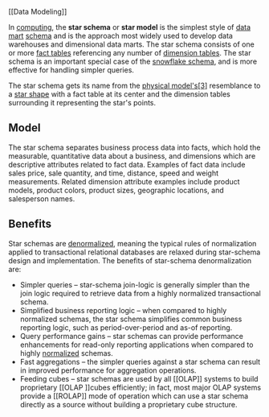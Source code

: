 [[Data Modeling]]

In [computing](https://en.wikipedia.org/wiki/Computing "Computing"), the **star schema** or **star model** is the simplest style of [data mart](https://en.wikipedia.org/wiki/Data_mart "Data mart") [schema](https://en.wikipedia.org/wiki/Logical_schema) and is the approach most widely used to develop data warehouses and dimensional data marts. The star schema consists of one or more [fact tables](https://en.wikipedia.org/wiki/Fact_table "Fact table") referencing any number of [dimension tables](https://en.wikipedia.org/wiki/Dimension_\(data_warehouse\) "Dimension (data warehouse)"). The star schema is an important special case of the [snowflake schema](https://en.wikipedia.org/wiki/Snowflake_schema "Snowflake schema"), and is more effective for handling simpler queries.

The star schema gets its name from the [physical model's](https://en.wikipedia.org/wiki/Physical_data_model "Physical data model")[[3]](https://en.wikipedia.org/wiki/Star_schema#cite_note-Date-IntroToDBMS-3) resemblance to a [star shape](https://en.wikipedia.org/wiki/Star_polygon "Star polygon") with a fact table at its center and the dimension tables surrounding it representing the star's points.

## Model

The star schema separates business process data into facts, which hold the measurable, quantitative data about a business, and dimensions which are descriptive attributes related to fact data. Examples of fact data include sales price, sale quantity, and time, distance, speed and weight measurements. Related dimension attribute examples include product models, product colors, product sizes, geographic locations, and salesperson names.

## Benefits

Star schemas are [denormalized](https://en.wikipedia.org/wiki/Database_normalization "Database normalization"), meaning the typical rules of normalization applied to transactional relational databases are relaxed during star-schema design and implementation. The benefits of star-schema denormalization are:

- Simpler queries – star-schema join-logic is generally simpler than the join logic required to retrieve data from a highly normalized transactional schema.
- Simplified business reporting logic – when compared to highly normalized schemas, the star schema simplifies common business reporting logic, such as period-over-period and as-of reporting.
- Query performance gains – star schemas can provide performance enhancements for read-only reporting applications when compared to highly [normalized](https://en.wikipedia.org/wiki/Database_normalization "Database normalization") schemas.
- Fast aggregations – the simpler queries against a star schema can result in improved performance for aggregation operations.
- Feeding cubes – star schemas are used by all [[OLAP]] systems to build proprietary [[OLAP ]]cubes efficiently; in fact, most major OLAP systems provide a [[ROLAP]] mode of operation which can use a star schema directly as a source without building a proprietary cube structure.